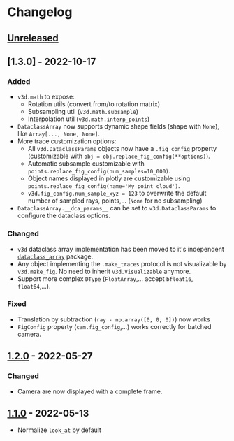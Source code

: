 # Changelog

<!--

Changelog follow https://keepachangelog.com/ format.

-->

## [Unreleased]

## [1.3.0] - 2022-10-17

### Added

*   `v3d.math` to expose:
    *   Rotation utils (convert from/to rotation matrix)
    *   Subsampling util (`v3d.math.subsample`)
    *   Interpolation util (`v3d.math.interp_points`)
*   `DataclassArray` now supports dynamic shape fields (shape with `None`), like
    `Array[..., None, None]`.
*   More trace customization options:
    *   All `v3d.DataclassParams` objects now have a `.fig_config` property
        (customizable with `obj = obj.replace_fig_config(**options)`).
    *   Automatic subsample customizable with
        `points.replace_fig_config(num_samples=10_000)`.
    *   Object names displayed in plotly are customizable using
        `points.replace_fig_config(name='My point cloud')`.
    *   `v3d.fig_config.num_sample_xyz = 123` to overwrite the default number of
        sampled rays, points,... (`None` for no subsampling)
*   `DataclassArray.__dca_params__` can be set to `v3d.DataclassParams` to
    configure the dataclass options.

### Changed

*   `v3d` dataclass array implementation has been moved to it's independent
    [`dataclass_array`](https://github.com/google-research/dataclass_array)
    package.
*   Any object implementing the `.make_traces` protocol is not visualizable by
    `v3d.make_fig`. No need to inherit `v3d.Visualizable` anymore.
*   Support more complex `DType` (`FloatArray`,... accept `bfloat16`,
    `float64`,...).

### Fixed

*   Translation by subtraction (`ray - np.array([0, 0, 0])`) now works
*   `FigConfig` property (`cam.fig_config`,...) works correctly for batched
    camera.

## [1.2.0] - 2022-05-27

### Changed

*   Camera are now displayed with a complete frame.

## [1.1.0] - 2022-05-13

*   Normalize `look_at` by default

[Unreleased]: https://github.com/google-research/visu3d/compare/v1.3.0...HEAD
[1.2.0]: https://github.com/google-research/visu3d/compare/v1.2.0...v1.3.0
[1.2.0]: https://github.com/google-research/visu3d/compare/v1.1.0...v1.2.0
[1.1.0]: https://github.com/google-research/visu3d/releases/tag/v0.3.2
